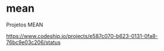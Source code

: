 mean
====

Projetos MEAN

https://www.codeship.io/projects/e587c070-b623-0131-0fa8-76bc9e03c206/status
